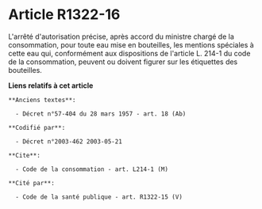 # Article R1322-16

L'arrêté d'autorisation précise, après accord du ministre chargé de la consommation, pour toute eau mise en bouteilles, les
mentions spéciales à cette eau qui, conformément aux dispositions de l'article L. 214-1 du code de la consommation, peuvent
ou doivent figurer sur les étiquettes des bouteilles.

**Liens relatifs à cet article**

	**Anciens textes**:

	  - Décret n°57-404 du 28 mars 1957 - art. 18 (Ab)

	**Codifié par**:

	  - Décret n°2003-462 2003-05-21

	**Cite**:

	  - Code de la consommation - art. L214-1 (M)

	**Cité par**:

	  - Code de la santé publique - art. R1322-15 (V)
